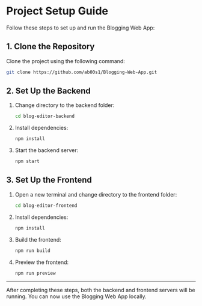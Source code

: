 # Project Setup Guide

Follow these steps to set up and run the Blogging Web App:

## 1. Clone the Repository
Clone the project using the following command:
```bash
git clone https://github.com/ab00s1/Blogging-Web-App.git
```

## 2. Set Up the Backend
1. Change directory to the backend folder:
   ```bash
   cd blog-editor-backend
   ```
2. Install dependencies:
   ```bash
   npm install
   ```
3. Start the backend server:
   ```bash
   npm start
   ```

## 3. Set Up the Frontend
1. Open a new terminal and change directory to the frontend folder:
   ```bash
   cd blog-editor-frontend
   ```
2. Install dependencies:
   ```bash
   npm install
   ```
3. Build the frontend:
   ```bash
   npm run build
   ```
4. Preview the frontend:
   ```bash
   npm run preview
   ```

---

After completing these steps, both the backend and frontend servers will be running. You can now use the Blogging Web App locally.